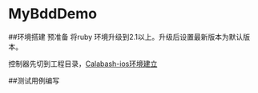 # MyBddDemo

##环境搭建
预准备 将ruby 环境升级到2.1以上。升级后设置最新版本为默认版本。

控制器先切到工程目录，[Calabash-ios环境建立](https://github.com/calabash/calabash-ios/wiki/Tutorial%3A-Calabash-config)


##测试用例编写
